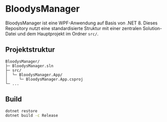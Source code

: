 # BloodysManager

BloodysManager ist eine WPF-Anwendung auf Basis von .NET 8. Dieses Repository nutzt eine standardisierte Struktur mit einer zentralen Solution-Datei und dem Hauptprojekt im Ordner `src/`.

## Projektstruktur

```
BloodysManager/
├─ BloodysManager.sln
├─ src/
│  └─ BloodysManager.App/
│     └─ BloodysManager.App.csproj
└─ ...
```

## Build

```bash
dotnet restore
dotnet build -c Release
```
